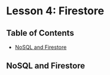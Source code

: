 # Lesson 4: Firestore <!-- omit in toc -->

## Table of Contents <!-- omit in toc -->

- [NoSQL and Firestore](#nosql-and-firestore)

## NoSQL and Firestore

